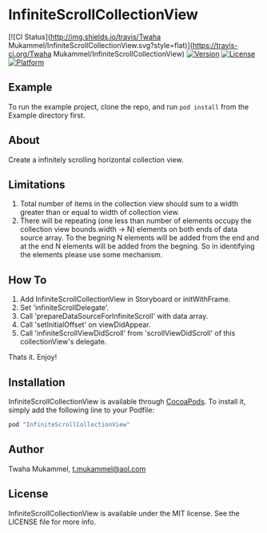 # InfiniteScrollCollectionView

[![CI Status](http://img.shields.io/travis/Twaha Mukammel/InfiniteScrollCollectionView.svg?style=flat)](https://travis-ci.org/Twaha Mukammel/InfiniteScrollCollectionView)
[![Version](https://img.shields.io/cocoapods/v/InfiniteScrollCollectionView.svg?style=flat)](http://cocoapods.org/pods/InfiniteScrollCollectionView)
[![License](https://img.shields.io/cocoapods/l/InfiniteScrollCollectionView.svg?style=flat)](http://cocoapods.org/pods/InfiniteScrollCollectionView)
[![Platform](https://img.shields.io/cocoapods/p/InfiniteScrollCollectionView.svg?style=flat)](http://cocoapods.org/pods/InfiniteScrollCollectionView)

## Example

To run the example project, clone the repo, and run `pod install` from the Example directory first.

## About

Create a infinitely scrolling horizontal collection view.

## Limitations

1. Total number of items in the collection view should sum to a width greater than or equal to width of collection view.
2. There will be repeating (one less than number of elements occupy the collection view bounds.width -> N) elements on both ends of data source array. To the begning N elements will be added from the end and at the end N elements will be added from the begning. So in identifying the elements please use some mechanism.

## How To

1. Add InfiniteScrollCollectionView in Storyboard or initWithFrame.
2. Set 'infiniteScrollDelegate'.
3. Call 'prepareDataSourceForInfiniteScroll' with data array.
4. Call 'setInitialOffset' on viewDidAppear.
5. Call 'infiniteScrollViewDidScroll' from 'scrollViewDidScroll' of this collectionView's delegate.

Thats it. Enjoy!

## Installation

InfiniteScrollCollectionView is available through [CocoaPods](http://cocoapods.org). To install
it, simply add the following line to your Podfile:

```ruby
pod "InfiniteScrollCollectionView"
```

## Author

Twaha Mukammel, t.mukammel@aol.com

## License

InfiniteScrollCollectionView is available under the MIT license. See the LICENSE file for more info.
